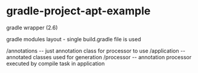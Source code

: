 gradle-project-apt-example
==========================

gradle wrapper (2.6) 

gradle modules layout - single build.gradle file is used

/annotations -- just annotation class for processor to use
/application -- annotated classes used for generation
/processor -- annotation processor executed by compile task in application
